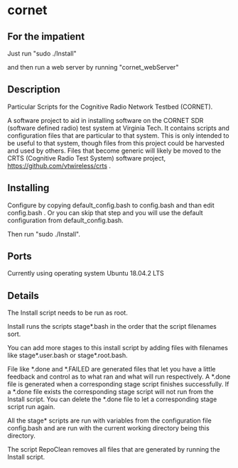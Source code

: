# cornet

## For the impatient

Just run "sudo ./Install"

and then run a web server by running "cornet_webServer"


## Description

Particular Scripts for the Cognitive Radio Network Testbed (CORNET).

A software project to aid in installing software on the CORNET SDR
(software defined radio) test system at Virginia Tech.  It contains
scripts and configuration files that are particular to that system.  This
is only intended to be useful to that system, though files from this
project could be harvested and used by others.  Files that become generic
will likely be moved to the CRTS (Cognitive Radio Test System) software
project, https://github.com/vtwireless/crts .


## Installing

Configure by copying default_config.bash to config.bash and than edit
config.bash .  Or you can skip that step and you will use the default
configuration from default_config.bash.

Then run "sudo ./Install".


## Ports

Currently using operating system Ubuntu 18.04.2 LTS


## Details

The Install script needs to be run as root.

Install runs the scripts stage*.bash in the order that the script
filenames sort.

You can add more stages to this install script by adding files with
filenames like stage*.user.bash or stage*.root.bash.

File like *.done and *.FAILED are generated files that let you have a
little feedback and control as to what ran and what will run respectively.
A *.done file is generated when a corresponding stage script finishes
successfully.   If a *.done file exists the corresponding stage script
will not run from the Install script.  You can delete the *.done file to
let a corresponding stage script run again.

All the stage* scripts are run with variables from the configuration
file config.bash and are run with the current working directory being
this directory.

The script RepoClean removes all files that are generated by running
the Install script.
